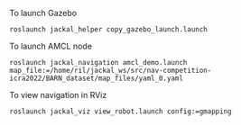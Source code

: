 To launch Gazebo

```
roslaunch jackal_helper copy_gazebo_launch.launch
```

To launch AMCL node
```
roslaunch jackal_navigation amcl_demo.launch map_file:=/home/ril/jackal_ws/src/nav-competition-icra2022/BARN_dataset/map_files/yaml_0.yaml
```

To view navigation in RViz
```
roslaunch jackal_viz view_robot.launch config:=gmapping
```
